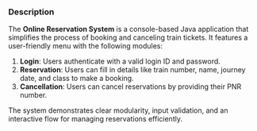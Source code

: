 ### Description

The **Online Reservation System** is a console-based Java application that simplifies the process of booking and canceling train tickets. It features a user-friendly menu with the following modules:

1. **Login**: Users authenticate with a valid login ID and password.
2. **Reservation**: Users can fill in details like train number, name, journey date, and class to make a booking.
3. **Cancellation**: Users can cancel reservations by providing their PNR number.

The system demonstrates clear modularity, input validation, and an interactive flow for managing reservations efficiently.

